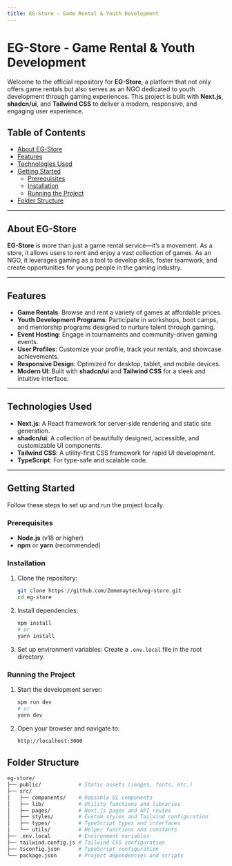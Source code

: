 ```yaml
---
title: EG-Store - Game Rental & Youth Development
---
```


# EG-Store - Game Rental & Youth Development

Welcome to the official repository for **EG-Store**, a platform that not only offers game rentals but also serves as an NGO dedicated to youth development through gaming experiences. This project is built with **Next.js**, **shadcn/ui**, and **Tailwind CSS** to deliver a modern, responsive, and engaging user experience.

## Table of Contents

- [About EG-Store](#about-eg-store)
- [Features](#features)
- [Technologies Used](#technologies-used)
- [Getting Started](#getting-started)
  - [Prerequisites](#prerequisites)
  - [Installation](#installation)
  - [Running the Project](#running-the-project)
- [Folder Structure](#folder-structure)


---

## About EG-Store

**EG-Store** is more than just a game rental service—it’s a movement. As a store, it allows users to rent and enjoy a vast collection of games. As an NGO, it leverages gaming as a tool to develop skills, foster teamwork, and create opportunities for young people in the gaming industry.

---

## Features

- **Game Rentals**: Browse and rent a variety of games at affordable prices.
- **Youth Development Programs**: Participate in workshops, boot camps, and mentorship programs designed to nurture talent through gaming.
- **Event Hosting**: Engage in tournaments and community-driven gaming events.
- **User Profiles**: Customize your profile, track your rentals, and showcase achievements.
- **Responsive Design**: Optimized for desktop, tablet, and mobile devices.
- **Modern UI**: Built with **shadcn/ui** and **Tailwind CSS** for a sleek and intuitive interface.

---

## Technologies Used

- **Next.js**: A React framework for server-side rendering and static site generation.
- **shadcn/ui**: A collection of beautifully designed, accessible, and customizable UI components.
- **Tailwind CSS**: A utility-first CSS framework for rapid UI development.
- **TypeScript**: For type-safe and scalable code.

---

## Getting Started

Follow these steps to set up and run the project locally.

### Prerequisites

- **Node.js** (v18 or higher)
- **npm** or **yarn** (recommended)

### Installation

1. Clone the repository:
   ```bash
   git clone https://github.com/Zemenaytech/eg-store.git
   cd eg-store
   ```
2. Install dependencies:
    ```bash
    npm install
    # or
    yarn install
    ```
3. Set up environment variables:
   Create a `.env.local` file in the root directory.

### Running the Project

1. Start the development server:
   ```bash
   npm run dev
   # or
   yarn dev
   ```
2. Open your browser and navigate to:
   ```bash
   http://localhost:3000
   ```

## Folder Structure
```bash
eg-store/
├── public/            # Static assets (images, fonts, etc.)
├── src/
│   ├── components/    # Reusable UI components
│   ├── lib/           # Utility functions and libraries
│   ├── pages/         # Next.js pages and API routes
│   ├── styles/        # Custom styles and Tailwind configuration
│   ├── types/         # TypeScript types and interfaces
│   └── utils/         # Helper functions and constants
├── .env.local         # Environment variables
├── tailwind.config.js # Tailwind CSS configuration
├── tsconfig.json      # TypeScript configuration
└── package.json       # Project dependencies and scripts
```

